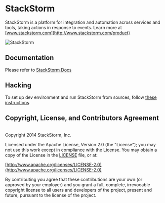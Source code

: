 StackStorm
===========

StackStorm is a platform for integration and automation across services and tools, taking actions in response to events. Learn more at [www.stackstorm.com](http://www.stackstorm.com/product)

![StackStorm](https://raw.github.com/stackstorm/st2/master/stackstorm_logo.png)

## Documentation
Please refer to [StackStorm Docs](http://docs.stackstorm.com)

## Hacking
To set up dev environment and run StackStorm from sources, follow [these instructions](docs/source/install/sources.rst).

## Copyright, License, and Contributors Agreement
<br>Copyright 2014 StackStorm, Inc.

Licensed under the Apache License, Version 2.0 (the "License"); you may not use this work except in compliance with the License. You may obtain a copy of the License in the [LICENSE](LICENSE) file, or at:

[http://www.apache.org/licenses/LICENSE-2.0](http://www.apache.org/licenses/LICENSE-2.0)

By contributing you agree that these contributions are your own (or approved by your employer) and you grant a full, complete, irrevocable copyright license to all users and developers of the project, present and future, pursuant to the license of the project.
